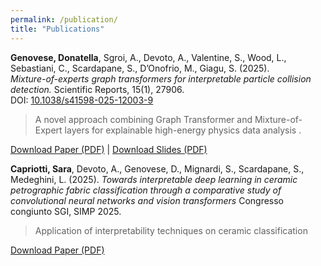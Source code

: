 ```yaml
---
permalink: /publication/
title: "Publications"
---
```


**Genovese, Donatella**, Sgroi, A., Devoto, A., Valentine, S., Wood, L., Sebastiani, C., Scardapane, S., D’Onofrio, M., Giagu, S. (2025).  
*Mixture-of-experts graph transformers for interpretable particle collision detection.* Scientific Reports, 15(1), 27906.  
DOI: [10.1038/s41598-025-12003-9](https://doi.org/10.1038/s41598-025-12003-9)

> A novel approach combining Graph Transformer and Mixture-of-Expert layers for explainable high-energy physics data analysis .

[Download Paper (PDF)](https://doi.org/10.1038/s41598-025-12003-9) | [Download Slides (PDF)](https://agenda.infn.it/event/43565/contributions/259958/attachments/137079/205889/Mixture_of_Expert_EuCAIF.pdf)


**Capriotti, Sara**, Devoto, A., Genovese, D., Mignardi, S., Scardapane, S., Medeghini, L. (2025).
*Towards interpretable deep learning in ceramic petrographic fabric classification through a comparative study of convolutional neural networks and vision transformers* Congresso congiunto SGI, SIMP 2025. 

> Application of interpretability techniques on ceramic classification

[Download Paper (PDF)](https://iris.uniroma1.it/handle/11573/1746903) 
